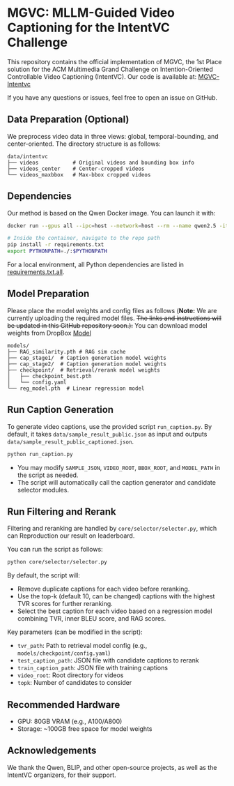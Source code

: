 
# MGVC: MLLM-Guided Video Captioning for the IntentVC Challenge

This repository contains the official implementation of MGVC, the 1st Place solution for the ACM Multimedia Grand Challenge on Intention-Oriented Controllable Video Captioning (IntentVC).
Our code is available at: [MGVC-Intentvc](https://github.com/smuelpeng/MGVC-Intentvc)

If you have any questions or issues, feel free to open an issue on GitHub.

## Data Preparation (Optional)
We preprocess video data in three views: global, temporal-bounding, and center-oriented. The directory structure is as follows:
```
data/intentvc
├── videos           # Original videos and bounding box info
├── videos_center    # Center-cropped videos
└── videos_maxbbox   # Max-bbox cropped videos
```

## Dependencies
Our method is based on the Qwen Docker image. You can launch it with:
```bash
docker run --gpus all --ipc=host --network=host --rm --name qwen2.5 -it qwenllm/qwenvl:2.5-cu121 bash

# Inside the container, navigate to the repo path
pip install -r requirements.txt
export PYTHONPATH=./:$PYTHONPATH
```
For a local environment, all Python dependencies are listed in [requirements.txt.all](requirements.txt.all).

## Model Preparation
Please place the model weights and config files as follows (**Note:** We are currently uploading the required model files. ~~The links and instructions will be updated in this GitHub repository soon.):~~
You can download model weights from DropBox [Model](https://www.dropbox.com/scl/fo/rpqjrrffy5obmpe3w2r92/AHcSFh7IcW8EFeRu-48iZcU?rlkey=u7mr5a2fnljueu4j4ciycua12&st=27nm20ro&dl=0)
```
models/
├── RAG_similarity.pth # RAG sim cache
├── cap_stage1/  # Caption generation model weights
├── cap_stage2/  # Caption generation model weights
├── checkpoint/  # Retrieval/rerank model weights
│   ├── checkpoint_best.pth
│   └── config.yaml
└── reg_model.pth  # Linear regression model
```



## Run Caption Generation
To generate video captions, use the provided script `run_caption.py`. By default, it takes `data/sample_result_public.json` as input and outputs `data/sample_result_public_captioned.json`.
```bash
python run_caption.py
```
- You may modify `SAMPLE_JSON`, `VIDEO_ROOT`, `BBOX_ROOT`, and `MODEL_PATH` in the script as needed.
- The script will automatically call the caption generator and candidate selector modules.

## Run Filtering and Rerank
Filtering and reranking are handled by `core/selector/selector.py`, which can Reproduction our result on leaderboard.


You can run the script as follows:
```bash
python core/selector/selector.py
```

By default, the script will:
- Remove duplicate captions for each video before reranking.
- Use the top-k (default 10, can be changed) captions with the highest TVR scores for further reranking.
- Select the best caption for each video based on a regression model combining TVR, inner BLEU score, and RAG scores.

Key parameters (can be modified in the script):
- `tvr_path`: Path to retrieval model config (e.g., `models/checkpoint/config.yaml`)
- `test_caption_path`: JSON file with candidate captions to rerank
- `train_caption_path`: JSON file with training captions
- `video_root`: Root directory for videos
- `topk`: Number of candidates to consider


## Recommended Hardware
- GPU: 80GB VRAM (e.g., A100/A800)
- Storage: ~100GB free space for model weights

## Acknowledgements
We thank the Qwen, BLIP, and other open-source projects, as well as the IntentVC organizers, for their support.
